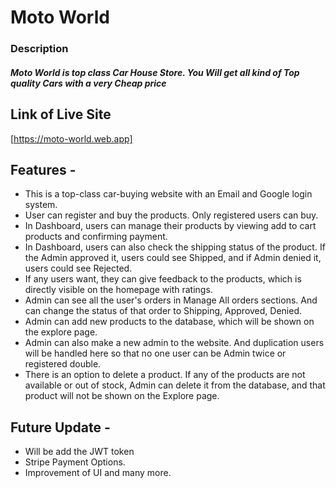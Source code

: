 # Moto World

### Description

##### Moto World is top class Car House Store. You Will get all kind of Top quality Cars with a very Cheap price

## Link of Live Site

[https://moto-world.web.app]

## Features -

- This is a top-class car-buying website with an Email and Google login system.
- User can register and buy the products. Only registered users can buy.
- In Dashboard, users can manage their products by viewing add to cart products and confirming payment.
- In Dashboard, users can also check the shipping status of the product. If the Admin approved it, users could see Shipped, and if Admin denied it, users could see Rejected.
- If any users want, they can give feedback to the products, which is directly visible on the homepage with ratings.
- Admin can see all the user's orders in Manage All orders sections. And can change the status of that order to Shipping, Approved, Denied.
- Admin can add new products to the database, which will be shown on the explore page.
- Admin can also make a new admin to the website. And duplication users will be handled here so that no one user can be Admin twice or registered double.
- There is an option to delete a product. If any of the products are not available or out of stock, Admin can delete it from the database, and that product will not be shown on the Explore page.

## Future Update -

- Will be add the JWT token
- Stripe Payment Options.
- Improvement of UI and many more.
